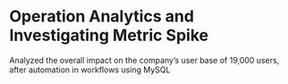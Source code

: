 # Operation Analytics and Investigating Metric Spike
Analyzed the overall impact on the company’s user base of 19,000 users, after automation in workflows using  MySQL 
